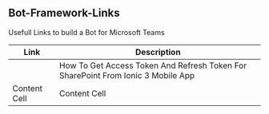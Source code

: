 ## Bot-Framework-Links
Usefull Links to build a Bot for Microsoft Teams

| Link  | Description |
| ------------- | ------------- |
| [](https://pip.pypa.io/en/stable/) | How To Get Access Token And Refresh Token For SharePoint From Ionic 3 Mobile App  |
| Content Cell  | Content Cell  |
